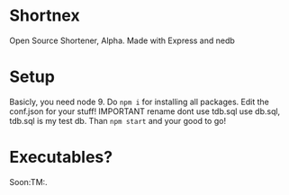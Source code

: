 # Shortnex
Open Source Shortener, Alpha.
Made with Express and nedb

# Setup
Basicly, you need node 9.
Do `npm i` for installing all packages.
Edit the conf.json for your stuff! IMPORTANT rename dont use tdb.sql use db.sql, tdb.sql is my test db.
Than `npm start` and your good to go!

# Executables?

Soon:TM:.
